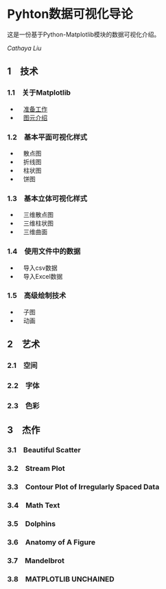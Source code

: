 # Pyhton数据可视化导论
这是一份基于Python-Matplotlib模块的数据可视化介绍。

_Cathaya Liu_

## 1&emsp;技术
### 1.1&emsp;关于Matplotlib
* &emsp;[准备工作](https://github.com/Cathayaliu/Pyhton-Data-Visualization-Intro/blob/master/text/chapter1.1.1.md)
* &emsp;[图元介绍](https://github.com/Cathayaliu/Pyhton-Data-Visualization-Intro/blob/master/text/chapter1.1.2.md)
### 1.2&emsp;基本平面可视化样式
* &emsp;散点图
* &emsp;折线图
* &emsp;柱状图
* &emsp;饼图
### 1.3&emsp;基本立体可视化样式
* &emsp;三维散点图
* &emsp;三维柱状图
* &emsp;三维曲面
### 1.4&emsp;使用文件中的数据
* &emsp;导入csv数据
* &emsp;导入Excel数据
### 1.5&emsp;高级绘制技术
* &emsp;子图
* &emsp;动画
## 2&emsp;艺术
### 2.1&emsp;空间
### 2.2&emsp;字体
### 2.3&emsp;色彩
## 3&emsp;杰作
### 3.1&emsp;Beautiful Scatter
### 3.2&emsp;Stream Plot
### 3.3&emsp;Contour Plot of Irregularly Spaced Data
### 3.4&emsp;Math Text
### 3.5&emsp;Dolphins
### 3.6&emsp;Anatomy of A Figure
### 3.7&emsp;Mandelbrot
### 3.8&emsp;MATPLOTLIB UNCHAINED

